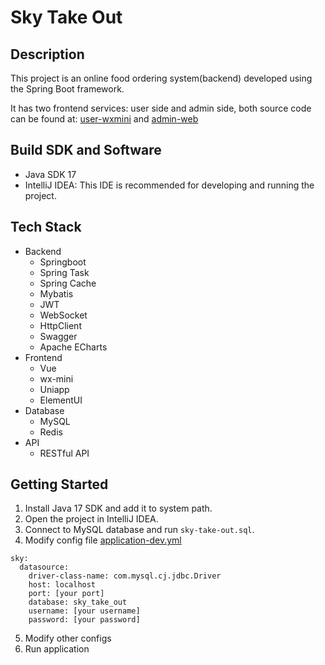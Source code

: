 # Sky Take Out

## Description
This project is an online food ordering system(backend) developed using the Spring Boot framework.

It has two frontend services: user side and admin side, both source code can be found at: [user-wxmini](https://github.com/liduan2000/sky-user-wxmini) and [admin-web](https://github.com/liduan2000/sky-admin-vue-ts)

## Build SDK and Software
- Java SDK 17
- IntelliJ IDEA: This IDE is recommended for developing and running the project.

## Tech Stack
- Backend
    - Springboot
    - Spring Task
    - Spring Cache
    - Mybatis
    - JWT
    - WebSocket
    - HttpClient
    - Swagger
    - Apache ECharts
- Frontend
    - Vue
    - wx-mini
    - Uniapp
    - ElementUI
- Database
    - MySQL
    - Redis
- API
    - RESTful API

## Getting Started
1. Install Java 17 SDK and add it to system path.
2. Open the project in IntelliJ IDEA.
3. Connect to MySQL database and run `sky-take-out.sql`.
4. Modify config file [application-dev.yml](./sky-server/src/main/resources/application-dev.yml)
```
sky:
  datasource:
    driver-class-name: com.mysql.cj.jdbc.Driver
    host: localhost
    port: [your port]
    database: sky_take_out
    username: [your username]
    password: [your password]
```
5. Modify other configs
6. Run application
